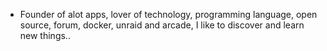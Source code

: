 - Founder of alot apps, lover of technology, programming language, open source, forum, docker, unraid and arcade, I like to discover and learn new things..
  <br>


























































































































































































































































































































































































































































































































































































































































































































































































































































































